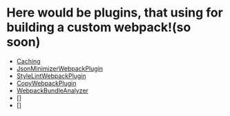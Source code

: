 # Here would be plugins, that using for building a custom webpack!(so soon)

- [Caching]()
- [JsonMinimizerWebpackPlugin](https://webpack.js.org/plugins/json-minimizer-webpack-plugin/)
- [StyleLintWebpackPlugin](https://webpack.js.org/plugins/stylelint-webpack-plugin/)
- [CopyWebpackPlugin](https://webpack.js.org/plugins/copy-webpack-plugin/)
- [WebpackBundleAnalyzer](https://www.npmjs.com/package/webpack-bundle-analyzer)
- []
- []
